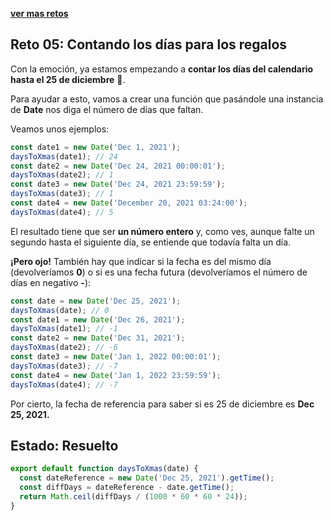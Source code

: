 [**ver mas retos**](../../README.md)

## Reto 05: Contando los días para los regalos

Con la emoción, ya estamos empezando a **contar los días del calendario hasta el 25 de diciembre** 📆.

Para ayudar a esto, vamos a crear una función que pasándole una instancia de **Date** nos diga el número de días que faltan.

Veamos unos ejemplos:

```js
const date1 = new Date('Dec 1, 2021');
daysToXmas(date1); // 24
const date2 = new Date('Dec 24, 2021 00:00:01');
daysToXmas(date2); // 1
const date3 = new Date('Dec 24, 2021 23:59:59');
daysToXmas(date3); // 1
const date4 = new Date('December 20, 2021 03:24:00');
daysToXmas(date4); // 5
```

El resultado tiene que ser **un número entero** y, como ves, aunque falte un segundo hasta el siguiente día, se entiende que todavía falta un día.

**¡Pero ojo!** También hay que indicar si la fecha es del mismo día (devolveríamos **0**) o si es una fecha futura (devolveríamos el número de días en negativo **-**):

```js
const date = new Date('Dec 25, 2021');
daysToXmas(date); // 0
const date1 = new Date('Dec 26, 2021');
daysToXmas(date1); // -1
const date2 = new Date('Dec 31, 2021');
daysToXmas(date2); // -6
const date3 = new Date('Jan 1, 2022 00:00:01');
daysToXmas(date3); // -7
const date4 = new Date('Jan 1, 2022 23:59:59');
daysToXmas(date4); // -7
```

Por cierto, la fecha de referencia para saber si es 25 de diciembre es **Dec 25, 2021.**

## Estado: Resuelto

```js
export default function daysToXmas(date) {
  const dateReference = new Date('Dec 25, 2021').getTime();
  const diffDays = dateReference - date.getTime();
  return Math.ceil(diffDays / (1000 * 60 * 60 * 24));
}
```
